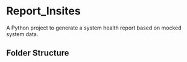 # Report_Insites

A Python project to generate a system health report based on mocked system data.

## Folder Structure
